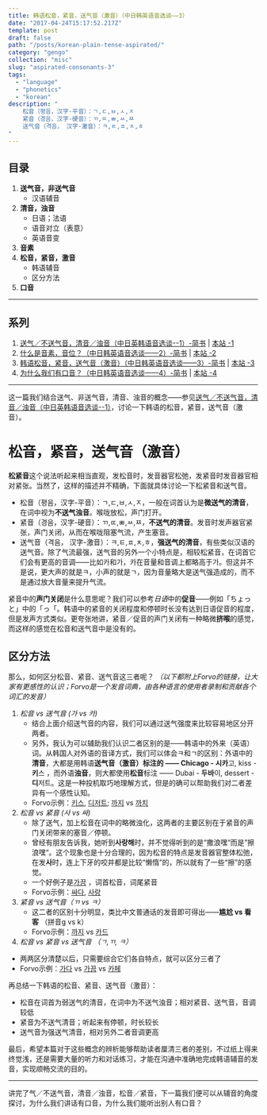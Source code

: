 ```yaml
---
title: 韩语松音，紧音，送气音（激音）（中日韩英语音选谈——3）
date: "2017-04-24T15:17:52.217Z"
template: post
draft: false
path: "/posts/korean-plain-tense-aspirated/"
category: "gengo"
collection: "misc"
slug: "aspirated-consonants-3"
tags:
  - "language"
  - "phonetics"
  - "korean"
description: "
    松音（평음，汉字-平音）：ㄱ,ㄷ,ㅂ,ㅅ,ㅈ
    紧音（경음，汉字-硬音）：ㄲ,ㄸ,ㅃ,ㅆ,ㅉ
    送气音（격음， 汉字-激音）：ㅋ,ㅌ,ㅍ,ㅊ,ㅎ
"
---
```


## 目录
1. **送气音，非送气音**
   - 汉语辅音
2. **清音，浊音**
    - 日语；法语
    - 语音对立（表意）
    - 英语音变
3. **音素**
4. **松音，紧音，激音**
   - 韩语辅音
   - 区分方法
5. **口音**

----
## 系列
1. [送气／不送气音，清音／浊音（中日英韩语音选谈--1）-简书](https://www.jianshu.com/p/6f5cb3d07ea7)  | [本站 -1](./aspirated-consonants-1)
2. [什么是音素，音位？（中日韩英语音选谈——2）-简书](https://www.jianshu.com/p/2665b5655ef9) | [本站 -2](./aspirated-consonants-2)
3. [韩语松音，紧音，送气音（激音）（中日韩英语音选谈——3）-简书](https://www.jianshu.com/p/8df495fc7558) | [本站 -3](./aspirated-consonants-3)
4. [为什么我们有口音？（中日韩英语音选谈——4）-简书](https://www.jianshu.com/p/725252c47961) | [本站 -4](./aspirated-consonants-4)

----
这一篇我们结合送气、非送气音，清音、浊音的概念——参见[送气／不送气音，清音／浊音（中日英韩语音选谈--1）](https://www.jianshu.com/p/6f5cb3d07ea7)，讨论一下韩语的松音，紧音，送气音（激音）。

# 松音，紧音，送气音（激音）
**松紧音**这个说法听起来相当直观，发松音时，发音器官松弛，发紧音时发音器官相对紧张。当然了，这样的描述并不精确，下面就具体讨论一下松紧音和送气音。

- 松音（평음，汉字-平音）：ㄱ,ㄷ,ㅂ,ㅅ,ㅈ，一般在词首认为是**微送气的清音**，在词中视为**不送气浊音**。喉咙放松，声门打开。
- 紧音（경음，汉字-硬音）：ㄲ,ㄸ,ㅃ,ㅆ,ㅉ，**不送气的清音**。发音时发声器官紧张，声门关闭，从而在喉咙阻塞气流，产生塞音。
- 送气音（격음， 汉字-激音）：ㅋ,ㅌ,ㅍ,ㅊ,ㅎ，**强送气的清音**，有些类似汉语的送气音。除了气流最强，送气音的另外一个小特点是，相较松紧音，在词首它们会有更高的音调——比如카和가，카在音量和音调上都略高于가。但这并不是说，更大声的就是ㅋ，小声的就是ㄱ，因为音量略大是送气强造成的，而不是通过放大音量来提升气流。

紧音中的**声门关闭**是什么意思呢？我们可以参考*日语*中的**促音**——例如「ちょっと」中的「っ「。韩语中的紧音的关闭程度和停顿时长没有达到日语促音的程度，但是发声方式类似。更夸张地讲，紧音／促音的声门关闭有一种略微**挤喉**的感觉，而这样的感觉在松音和送气音中是没有的。

## 区分方法

那么，如何区分松音、紧音、送气音这三者呢？
*（以下都附上Forvo的链接，让大家有更感性的认识；Forvo是一个发音词典，由各种语言的使用者录制和贡献各个词汇的发音）*

1. *松音 vs 送气音 (가 vs 카)*
   - 结合上面介绍送气音的内容，我们可以通过送气强度来比较容易地区分开两者。
   - 另外，我认为可以辅助我们认识二者区别的是——韩语中的外来（英语）词。从韩国人对外语的音译方式，我们可以体会ㅋ和ㄱ的区别：外语中的**清音**，大都是用韩语**送气音（激音）**标注的 —— Chicago - 시**카**고, kiss - **키**스 ，而外语**浊音**，则大都使用**松音**标注 —— Dubai - **두바**이, dessert - **디**저트。这是一种投机取巧地理解方式，但是的确可以帮助我们对二者差异有一个感性认知。
   - Forvo示例：[키스](https://forvo.com/word/%ED%82%A4%EC%8A%A4/#ko), [디저트](https://forvo.com/word/%EB%94%94%EC%A0%80%ED%8A%B8/#ko); [까지](https://forvo.com/search/%ea%b9%8c%ec%a7%80/) vs [까치](https://forvo.com/search/%ea%b9%8c%ec%b9%98/)
2. *松音 vs 紧音 (사 vs 싸)*
   - 除了送气，加上松音在词中的略微浊化，这两者的主要区别在于紧音的声门关闭带来的塞音／停顿。
   - 曾经有朋友告诉我，她听到**사랑해**时，并不觉得听到的是“撒浪嘿“而是”擦浪嘿“。这个现象也是十分合理的，因为松音的特点是发音器官整体松弛，在发**사**时，连上下牙的咬并都是比较“懒惰”的，所以就有了一些“擦”的感觉。
   - 一个好例子是[가끔](https://forvo.com/word/%EA%B0%80%EB%81%94/#ko) ，词首松音，词尾紧音
   - Forvo示例：[싸다](https://forvo.com/word/싸다), [사랑](https://forvo.com/word/%EC%82%AC%EB%9E%91/#ko)
3. *紧音 vs 送气音（ㄲ vs ㅋ）*
    - 这二者的区别十分明显，类比中文普通话的发音即可得出——**尴尬 vs 看客** （拼音g vs k）
    - Forvo示例：[까지](https://forvo.com/search/%ea%b9%8c%ec%a7%80/)  vs [카드](https://forvo.com/word/%EC%B9%B4%EB%93%9C/#ko)
4.  *松音 vs 紧音 vs 送气音 （ㄱ,ㄲ, ㅋ）*
   - 两两区分清楚以后，只需要综合它们各自特点，就可以区分三者了
   - Forvo示例：[가다](https://forvo.com/word/%EA%B0%80%EB%8B%A4/#ko) vs [가끔](https://forvo.com/word/%EA%B0%80%EB%81%94/#ko) vs [카페](https://forvo.com/word/%EC%B9%B4%ED%8E%98/#ko)

再总结一下韩语的松音、紧音、送气音（激音）：

-  松音在词首为弱送气的清音，在词中为不送气浊音；相对紧音、送气音，音调较低
- 紧音为不送气清音；听起来有停顿，时长较长
- 送气音为强送气清音，相对另外二者音调更高

最后，希望本篇对于这些概念的辨析能够帮助读者厘清三者的差别，不过纸上得来终觉浅，还是需要大量的听力和对话练习，才能在沟通中准确地完成韩语辅音的发音，实现顺畅交流的目的。

----

讲完了气／不送气音，清音／浊音，松音／紧音，下一篇我们便可以从辅音的角度探讨，为什么我们讲话有口音，为什么我们能听出别人有口音？